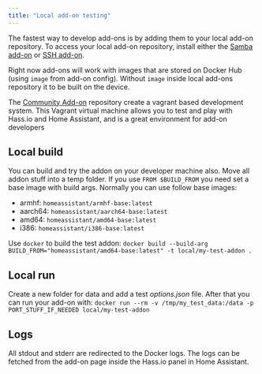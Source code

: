 ```yaml
---
title: "Local add-on testing"
---
```


The fastest way to develop add-ons is by adding them to your local add-on repository. To access your local add-on repository, install either the [Samba add-on](https://www.home-assistant.io/addons/samba/) or [SSH add-on](https://www.home-assistant.io/addons/ssh/).

Right now add-ons will work with images that are stored on Docker Hub (using `image` from add-on config). Without `image` inside local add-ons repository it to be built on the device.

The [Community Add-on](https://github.com/hassio-addons/hassio-vagrant) repository create a vagrant based development system. This Vagrant virtual machine allows you to test and play with Hass.io and Home Assistant, and is a great environment for add-on developers

## Local build

You can build and try the addon on your developer machine also. Move all addon stuff into a temp folder. If you use `FROM $BUILD_FROM` you need set a base image with build args. Normally you can use follow base images:

- armhf: `homeassistant/armhf-base:latest`
- aarch64: `homeassistant/aarch64-base:latest`
- amd64: `homeassistant/amd64-base:latest`
- i386: `homeassistant/i386-base:latest`

Use `docker` to build the test addon: `docker build --build-arg BUILD_FROM="homeassistant/amd64-base:latest" -t local/my-test-addon .`

## Local run

Create a new folder for data and add a test *options.json* file. After that you can run your add-on with: `docker run --rm -v /tmp/my_test_data:/data -p PORT_STUFF_IF_NEEDED local/my-test-addon`

## Logs

All stdout and stderr are redirected to the Docker logs. The logs can be fetched from the add-on page inside the Hass.io panel in Home Assistant.